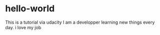 # hello-world
This is a tutorial via udacity
I am a developper learning new things every day. i love my job
